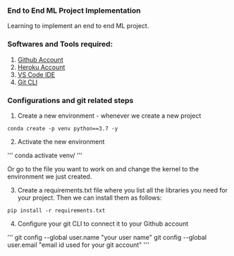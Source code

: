 ### End to End ML Project Implementation

Learning to implement an end to end ML project.

### Softwares and Tools required:

1. [Github Account](https://github.com)
2. [Heroku Account](https://heroku.com)
3. [VS Code IDE](https://code.visualstudio.com)
4. [Git CLI](https://git-scm.com/book/en/v2/Getting-Started-The-Command-Line)


### Configurations and git related steps
1. Create a new environment - whenever we create a new project

```
conda create -p venv python==3.7 -y
```

2. Activate the new environment

'''
conda activate venv/
'''

Or go to the file you want to work on and change the kernel to the environment we just created.

3. Create a requirements.txt file where you list all the libraries you need for your project. 
Then we can install them as follows:

```
pip install -r requirements.txt
```

4. Configure your git CLI to connect it to your Github account

'''
git config --global user.name "your user name"
git config --global user.email "email id used for your git account"
'''